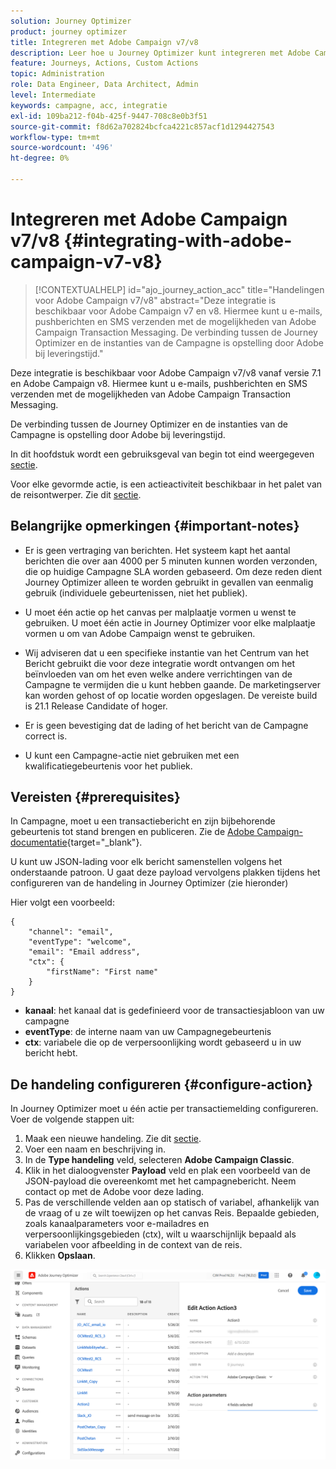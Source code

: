 ```yaml
---
solution: Journey Optimizer
product: journey optimizer
title: Integreren met Adobe Campaign v7/v8
description: Leer hoe u Journey Optimizer kunt integreren met Adobe Campaign v7/v8
feature: Journeys, Actions, Custom Actions
topic: Administration
role: Data Engineer, Data Architect, Admin
level: Intermediate
keywords: campagne, acc, integratie
exl-id: 109ba212-f04b-425f-9447-708c8e0b3f51
source-git-commit: f8d62a702824bcfca4221c857acf1d1294427543
workflow-type: tm+mt
source-wordcount: '496'
ht-degree: 0%

---
```


# Integreren met Adobe Campaign v7/v8 {#integrating-with-adobe-campaign-v7-v8}

>[!CONTEXTUALHELP]
>id="ajo_journey_action_acc"
>title="Handelingen voor Adobe Campaign v7/v8"
>abstract="Deze integratie is beschikbaar voor Adobe Campaign v7 en v8. Hiermee kunt u e-mails, pushberichten en SMS verzenden met de mogelijkheden van Adobe Campaign Transaction Messaging. De verbinding tussen de Journey Optimizer en de instanties van de Campagne is opstelling door Adobe bij leveringstijd."

Deze integratie is beschikbaar voor Adobe Campaign v7/v8 vanaf versie 7.1 en Adobe Campaign v8. Hiermee kunt u e-mails, pushberichten en SMS verzenden met de mogelijkheden van Adobe Campaign Transaction Messaging.

De verbinding tussen de Journey Optimizer en de instanties van de Campagne is opstelling door Adobe bij leveringstijd.

In dit hoofdstuk wordt een gebruiksgeval van begin tot eind weergegeven [sectie](../building-journeys/ajo-ac.md).

Voor elke gevormde actie, is een actieactiviteit beschikbaar in het palet van de reisontwerper. Zie dit [sectie](../building-journeys/using-adobe-campaign-v7-v8.md).

## Belangrijke opmerkingen {#important-notes}

* Er is geen vertraging van berichten. Het systeem kapt het aantal berichten die over aan 4000 per 5 minuten kunnen worden verzonden, die op huidige Campagne SLA worden gebaseerd. Om deze reden dient Journey Optimizer alleen te worden gebruikt in gevallen van eenmalig gebruik (individuele gebeurtenissen, niet het publiek).

* U moet één actie op het canvas per malplaatje vormen u wenst te gebruiken. U moet één actie in Journey Optimizer voor elke malplaatje vormen u om van Adobe Campaign wenst te gebruiken.

* Wij adviseren dat u een specifieke instantie van het Centrum van het Bericht gebruikt die voor deze integratie wordt ontvangen om het beïnvloeden van om het even welke andere verrichtingen van de Campagne te vermijden die u kunt hebben gaande. De marketingserver kan worden gehost of op locatie worden opgeslagen. De vereiste build is 21.1 Release Candidate of hoger.

* Er is geen bevestiging dat de lading of het bericht van de Campagne correct is.

* U kunt een Campagne-actie niet gebruiken met een kwalificatiegebeurtenis voor het publiek.

## Vereisten {#prerequisites}

In Campagne, moet u een transactiebericht en zijn bijbehorende gebeurtenis tot stand brengen en publiceren. Zie de [Adobe Campaign-documentatie](https://experienceleague.adobe.com/docs/campaign-classic/using/transactional-messaging/introduction/about-transactional-messaging.html#transactional-messaging){target="_blank"}.

U kunt uw JSON-lading voor elk bericht samenstellen volgens het onderstaande patroon. U gaat deze payload vervolgens plakken tijdens het configureren van de handeling in Journey Optimizer (zie hieronder)

Hier volgt een voorbeeld:

```
{
    "channel": "email",
    "eventType": "welcome",
    "email": "Email address",
    "ctx": {
        "firstName": "First name"
    }
}
```

* **kanaal**: het kanaal dat is gedefinieerd voor de transactiesjabloon van uw campagne
* **eventType**: de interne naam van uw Campagnegebeurtenis
* **ctx**: variabele die op de verpersoonlijking wordt gebaseerd u in uw bericht hebt.

## De handeling configureren {#configure-action}

In Journey Optimizer moet u één actie per transactiemelding configureren. Voer de volgende stappen uit:

1. Maak een nieuwe handeling. Zie dit [sectie](../action/action.md).
1. Voer een naam en beschrijving in.
1. In de **Type handeling** veld, selecteren **Adobe Campaign Classic**.
1. Klik in het dialoogvenster **Payload** veld en plak een voorbeeld van de JSON-payload die overeenkomt met het campagnebericht. Neem contact op met de Adobe voor deze lading.
1. Pas de verschillende velden aan op statisch of variabel, afhankelijk van de vraag of u ze wilt toewijzen op het canvas Reis. Bepaalde gebieden, zoals kanaalparameters voor e-mailadres en verpersoonlijkingsgebieden (ctx), wilt u waarschijnlijk bepaald als variabelen voor afbeelding in de context van de reis.
1. Klikken **Opslaan**.

![](assets/accintegration1.png)